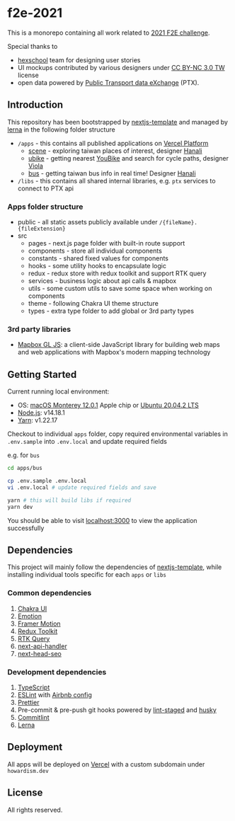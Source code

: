 # f2e-2021

This is a monorepo containing all work related to [2021 F2E challenge](https://2021.thef2e.com/).

Special thanks to

- [hexschool](https://www.hexschool.com) team for designing user stories
- UI mockups contributed by various designers under [CC BY-NC 3.0 TW](https://creativecommons.org/licenses/by-nc/3.0/tw/deed.en) license
- open data powered by [Public Transport data eXchange](https://ptx.transportdata.tw/PTX/) (PTX).

## Introduction

This repository has been bootstrapped by [nextjs-template](https://github.com/Howard86/nextjs-template) and managed by [lerna](https://lerna.js.org) in the following folder structure

- `/apps` - this contains all published applications on [Vercel Platform](https://vercel.com)
  - [scene](https://taiwan-scene.howardism.dev) - exploring taiwan places of interest, designer [Hanali](https://www.behance.net/cfc5cf51)
  - [ubike](https://ubike.howardism.dev) - getting nearest [YouBike](https://ntpc.youbike.com.tw/home) and search for cycle paths, designer [Viola](https://www.linkedin.com/in/violaleeee)
  - [bus](https://bus.howardism.dev) - getting taiwan bus info in real time! Designer [Hanali](https://www.behance.net/cfc5cf51)
- `/libs` - this contains all shared internal libraries, e.g. `ptx` services to connect to PTX api

### Apps folder structure

- public - all static assets publicly available under `/{fileName}.{fileExtension}`
- src
  - pages - next.js page folder with built-in route support
  - components - store all individual components
  - constants - shared fixed values for components
  - hooks - some utility hooks to encapsulate logic
  - redux - redux store with redux toolkit and support RTK query
  - services - business logic about api calls & mapbox
  - utils - some custom utils to save some space when working on components
  - theme - following Chakra UI theme structure
  - types - extra type folder to add global or 3rd party types

### 3rd party libraries

- [Mapbox GL JS](https://docs.mapbox.com/mapbox-gl-js/guides/): a client-side JavaScript library for building web maps and web applications with Mapbox's modern mapping technology

## Getting Started

Current running local environment:

- OS: [macOS Monterey 12.0.1](https://www.apple.com/macos/monterey/) Apple chip or [Ubuntu 20.04.2 LTS](https://ubuntu.com)
- [Node.js](https://nodejs.org/en/): v14.18.1
- [Yarn](https://yarnpkg.com): v1.22.17

Checkout to individual `apps` folder, copy required environmental variables in `.env.sample` into `.env.local` and update required fields

e.g. for `bus`

```bash
cd apps/bus

cp .env.sample .env.local
vi .env.local # update required fields and save

yarn # this will build libs if required
yarn dev
```

You should be able to visit [localhost:3000](http://localhost:3000) to view the application successfully

## Dependencies

This project will mainly follow the dependencies of [nextjs-template](https://github.com/Howard86/nextjs-template), while installing individual tools specific for each `apps` or `libs`

### Common dependencies

1. [Chakra UI](https://chakra-ui.com)
2. [Emotion](https://emotion.sh)
3. [Framer Motion](https://www.framer.com/motion/)
4. [Redux Toolkit](https://redux-toolkit.js.org)
5. [RTK Query](https://redux-toolkit.js.org/rtk-query/overview)
6. [next-api-handler](https://github.com/Howard86/next-api-handler)
7. [next-head-seo](https://github.com/catnose99/next-head-seo)

### Development dependencies

1. [TypeScript](https://www.typescriptlang.org/)
2. [ESLint](https://eslint.org/) with [Airbnb config](https://github.com/iamturns/eslint-config-airbnb-typescript)
3. [Prettier](https://prettier.io/)
4. Pre-commit & pre-push git hooks powered by [lint-staged](https://github.com/okonet/lint-staged) and [husky](https://typicode.github.io/husky/#/)
5. [Commitlint](https://commitlint.js.org/#/)
6. [Lerna](https://lerna.js.org)

## Deployment

All apps will be deployed on [Vercel](https://vercel.com) with a custom subdomain under `howardism.dev`

## License

All rights reserved.
